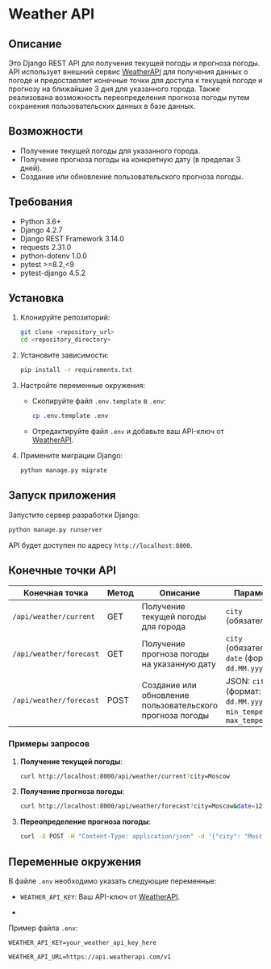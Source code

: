 # Weather API

## Описание

Это Django REST API для получения текущей погоды и прогноза погоды. API использует внешний сервис [WeatherAPI](https://www.weatherapi.com/) для получения данных о погоде и предоставляет конечные точки для доступа к текущей погоде и прогнозу на ближайшие 3 дня для указанного города. Также реализована возможность переопределения прогноза погоды путем сохранения пользовательских данных в базе данных.

## Возможности

- Получение текущей погоды для указанного города.
- Получение прогноза погоды на конкретную дату (в пределах 3 дней).
- Создание или обновление пользовательского прогноза погоды.

## Требования

- Python 3.6+
- Django 4.2.7
- Django REST Framework 3.14.0
- requests 2.31.0
- python-dotenv 1.0.0
- pytest >=8.2,<9
- pytest-django 4.5.2

## Установка

1. Клонируйте репозиторий:

   ```bash
   git clone <repository_url>
   cd <repository_directory>
   ```

2. Установите зависимости:

   ```bash
   pip install -r requirements.txt
   ```

3. Настройте переменные окружения:

   - Скопируйте файл `.env.template` в `.env`:

     ```bash
     cp .env.template .env
     ```

   - Отредактируйте файл `.env` и добавьте ваш API-ключ от [WeatherAPI](https://www.weatherapi.com/).

4. Примените миграции Django:

   ```bash
   python manage.py migrate
   ```

## Запуск приложения

Запустите сервер разработки Django:

```bash
python manage.py runserver
```

API будет доступен по адресу `http://localhost:8000`.

## Конечные точки API

| Конечная точка | Метод | Описание | Параметры |
|----------------|-------|----------|-----------|
| `/api/weather/current` | GET | Получение текущей погоды для города | `city` (обязательный) |
| `/api/weather/forecast` | GET | Получение прогноза погоды на указанную дату | `city` (обязательный), `date` (формат: `dd.MM.yyyy`) |
| `/api/weather/forecast` | POST | Создание или обновление пользовательского прогноза погоды | JSON: `city`, `date` (формат: `dd.MM.yyyy`), `min_temperature`, `max_temperature` |

### Примеры запросов

1. **Получение текущей погоды**:

   ```bash
   curl http://localhost:8000/api/weather/current?city=Moscow
   ```

2. **Получение прогноза погоды**:

   ```bash
   curl http://localhost:8000/api/weather/forecast?city=Moscow&date=12.06.2025
   ```

3. **Переопределение прогноза погоды**:

   ```bash
   curl -X POST -H "Content-Type: application/json" -d '{"city": "Moscow", "date": "12.06.2025", "min_temperature": 10, "max_temperature": 20}' http://localhost:8000/api/weather/forecast
   ```
## Переменные окружения

В файле `.env` необходимо указать следующие переменные:

- `WEATHER_API_KEY`: Ваш API-ключ от [WeatherAPI](https://www.weatherapi.com/).

- 

Пример файла `.env`:

```env
WEATHER_API_KEY=your_weather_api_key_here

WEATHER_API_URL=https://api.weatherapi.com/v1
```
